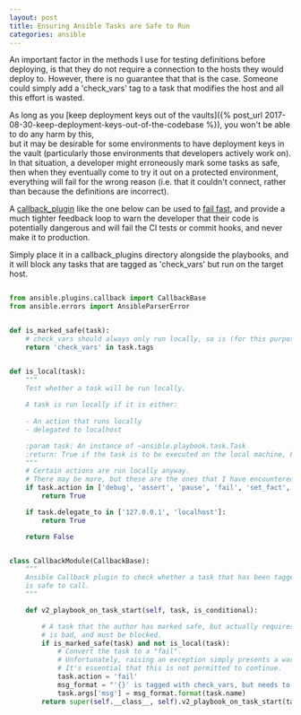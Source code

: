 ```yaml
---
layout: post
title: Ensuring Ansible Tasks are Safe to Run
categories: ansible
---
```


An important factor in the methods I use for testing definitions before deploying, is that
they do not require a connection to the hosts they would deploy to.  However, there is no 
guarantee that that is the case.  Someone could simply add a 'check_vars' tag to a task that 
modifies the host and all this effort is wasted.

As long as you [keep deployment keys out of the vaults]({% post_url 
2017-08-30-keep-deployment-keys-out-of-the-codebase %}), you won't be able to do any harm by this,  
but it may be desirable for some environments to have deployment keys in the vault 
(particularly those environments that developers actively work on).  In that situation, a 
developer might erroneously mark some tasks as safe, then when they eventually come to try it out
on a protected environment, everything will fail for the wrong reason (i.e. that it couldn't 
connect, rather than because the definitions are incorrect).

A [callback_plugin](http://docs.ansible.com/ansible/latest/dev_guide/developing_plugins.html#callback-plugins) like the one below can be used to [fail fast](https://martinfowler.com/ieeeSoftware/failFast.pdf), and provide a much tighter 
feedback loop to warn the developer that their code is potentially dangerous and will fail the CI 
tests or commit hooks, and never make it to production.

Simply place it in a callback_plugins directory alongside the playbooks, and it will block any
tasks that are tagged as 'check_vars' but run on the target host.

```python

from ansible.plugins.callback import CallbackBase
from ansible.errors import AnsibleParserError


def is_marked_safe(task):
    # check_vars should always only run locally, so is (for this purpose) "safe"
    return 'check_vars' in task.tags


def is_local(task):
    """
    Test whether a task will be run locally.
    
    A task is run locally if it is either:
    
    - An action that runs locally
    - delegated to localhost

    :param task: An instance of ~ansible.playbook.task.Task
    :return: True if the task is to be executed on the local machine, False otherwise
    """
    # Certain actions are run locally anyway.
    # There may be more, but these are the ones that I have encountered in our safe tasks.
    if task.action in ['debug', 'assert', 'pause', 'fail', 'set_fact', 'include', 'include_vars']:
        return True

    if task.delegate_to in ['127.0.0.1', 'localhost']:
        return True

    return False


class CallbackModule(CallbackBase):
    """
    Ansible Callback plugin to check whether a task that has been tagged with check_vars
    is safe to call.
    """

    def v2_playbook_on_task_start(self, task, is_conditional):

        # A task that the author has marked safe, but actually requires a connection to the host
        # is bad, and must be blocked.
        if is_marked_safe(task) and not is_local(task):
            # Convert the task to a "fail".
            # Unfortunately, raising an exception simply presents a warning, and carries on.
            # It's essential that this is not permitted to continue.
            task.action = 'fail'
            msg_format = "'{}' is tagged with check_vars, but needs to connect to a remote host"
            task.args['msg'] = msg_format.format(task.name)
        return super(self.__class__, self).v2_playbook_on_task_start(task, is_conditional)

```